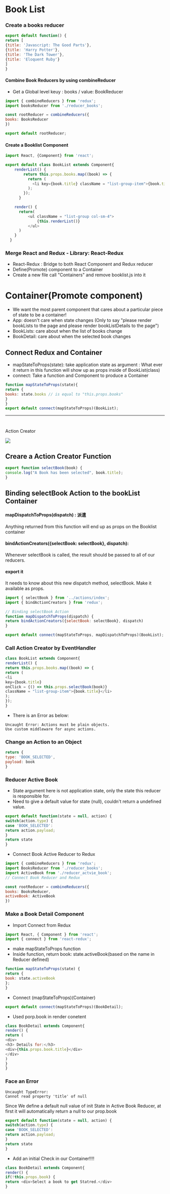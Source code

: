 # Book List

### Create a books reducer
```js
export default function() {
return [
{title: 'Javascript: The Good Parts'},
{title: 'Harry Potter'},
{title: 'The Dark Tower'},
{title: 'Eloquent Ruby'}
]
}
```


#### Combine Book Reducers by using combineReducer
- Get a Global level keuy : books / value: BookReducer
```js
import { combineReducers } from 'redux';
import booksReducer from './reducer_books';

const rootReducer = combineReducers({
books: BooksReducer
})

export default rootReducer;
```


#### Create a Booklist Component
```js
import React, {Component} from 'react';

export default class BookList extends Component{
    renderList() {
        return this.props.books.map((book) => {
          return (
            <li key={book.title} className = "list-group-item">{book.title}</li>
          );
        });
      }

    render() {
      return(
          <ul className = "list-group col-sm-4">
              {this.renderList()}
          </ul>
      )
    }
  }
```

### Merge React and Redux - Library: React-Redux
- React-Redux : Bridge to both React Component and Redux reducer
- Define(Promote) component to a Container
- Create a new file call "Containers" and remove booklist.js into it

# Container(Promote component)
- We want the most parent component that cares about a particular piece of state to be a container!
- App: doesn't care when state changes (Only to say "please render bookLists to the page and please render bookListDetails to the page")
- BookLists: care about when the list of books change
- BookDetail: care about when the selected book changes


## Connect Redux and Container
- mapStateToProps(state): take application state as argument : What ever it return in this function will show up as props inside of BookList(class)
- connect: Take a function and Component to produce a Container

```js
function mapStateToProps(state){
return {
books: state.books // is equal to "this.props.books"
}
}
export default connect(mapStateToProps)(BookList);
```


***

#
Action Creator

![](/source.png)


## Creare a Action Creator Function
```js
export function selectBook(book) {
console.log("A Book has been selected", book.title);
}
```


## Binding selectBook Action to the bookList Container
#### mapDispatchToProps(dispatch) : 派遣
Anything returned from this function will end up as props on the Booklist container

#### bindActionCreators({selectBook: selectBook}, dispatch):
Whenever selectBook is called, the result should be passed to all of our reducers.

#### export it
It needs to know about this new dispatch method, selectBook. Make it available as props.

```js
import { selectBook } from '../actions/index';
import { bindActionCreators } from 'redux';

// Binding selectBook Action
function mapDispatchToProps(dispatch) {
return bindActionCreators({selectBook: selectBook}, dispatch)
}

export default connect(mapStateToProps, mapDispatchToProps)(BookList);
```

### Call Action Creator by EventHandler
```js
class BookList extends Component{
renderList() {
return this.props.books.map((book) => {
return (
<li
key={book.title}
onClick = {() => this.props.selectBook(book)}
className = "list-group-item">{book.title}</li>
);
});
}
```

- There is an Error as below:
```
Uncaught Error: Actions must be plain objects.
Use custom middleware for async actions.
```

### Change an Action to an Object
```js
return {
type: 'BOOK_SELECTED',
payload: book
}
```

### Reducer Active Book
- State argument here is not application state, only the state this reducer is responsible for.
- Need to give a default value for state (null), couldn't return a undefined value.

```js
export default function(state = null, action) {
switch(action.type) {
case 'BOOK_SELECTED':
return action.payload;
}
return state
}
```

- Connect Book Active Reducer to Redux

```js
import { combineReducers } from 'redux';
import BooksReducer from './reducer_books';
import ActiveBook from './reducer_actvie_book';
// Connect Book Reducer and Redux

const rootReducer = combineReducers({
books: BooksReducer,
activeBook: ActiveBook
})
```

### Make a Book Detail Component
- Import Connect from Redux
```js
import React, { Component } from 'react';
import { connect } from 'react-redux';
```

- make mapStateToProps function
- Inside function, return book: state.activeBook(based on the name in Reducer defined)

```js
function mapStateToProps(state) {
return {
book: state.activeBook
};
}

```

- Connect (mapStateToProps)(Container)
```js
export default connect(mapStateToProps)(BookDetail);
```

- Used porp.book in render conetent
```js
class BookDetail extends Component{
render() {
return (
<div>
<h3> Details for:</h3>
<div>{this.props.book.title}</div>
</div>
)
}
}
```


### Face an Error
```
Uncaught TypeError:
Cannot read property 'title' of null
```

Since We define a default null value of init State in Active Book Reducer, at first it will automatically return a null to our prop.book

```js
export default function(state = null, action) {
switch(action.type) {
case 'BOOK_SELECTED':
return action.payload;
}
return state
}
```
- Add an initial Check in our Container!!!!
```js
class BookDetail extends Component{
render() {
if(!this.props.book) {
return <div>Select a book to get Statred.</div>
}
```